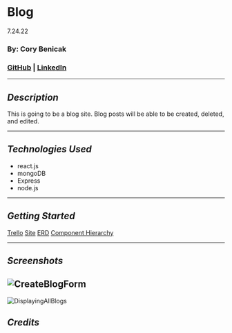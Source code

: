 # Blog

7.24.22

### By: Cory Benicak

### [GitHub](https://github.com/cbenks/Blog) | [LinkedIn](https://www.linkedin.com/in/corybenicak/)

---

## _Description_

This is going to be a blog site. Blog posts will be able to be created, deleted, and edited.

---

## _Technologies Used_

- react.js
- mongoDB
- Express
- node.js

---

## _Getting Started_

[Trello](https://trello.com/b/oXnU4SyT/blog)
[Site]()
[ERD](https://app.diagrams.net/#G1IGCwZLStNaHN01Z968p_BRHjjbNlx6ER)
[Component Hierarchy](https://app.diagrams.net/#G1PPT0MI_za9Zcnf_338vYbaqPqEopejPk)

---

## _Screenshots_

## ![CreateBlogForm](https://i.imgur.com/eW4ivWM.png)

![DisplayingAllBlogs](https://i.imgur.com/U2Rqq4r.png)

## _Credits_
